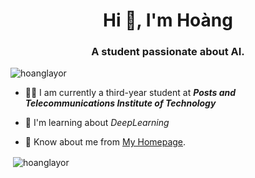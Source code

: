 <h1 align="center">Hi 👋, I'm Hoàng</h1>
<h3 align="center">A student passionate about AI.</h3>

<p align="left"> <img src="https://komarev.com/ghpvc/?username=hoanglayor&label=Profile%20views&color=0e75b6&style=flat" alt="hoanglayor" /> </p>

- 🧑‍🎓 I am currently a third-year student at ***Posts and Telecommunications Institute of Technology***
  
- 🔭 I'm learning about *DeepLearning*

- 📄 Know about me from  [My Homepage](https://github.com/HoangLayor).

<p align="left">
</p>

<p>&nbsp;<img align="center" src="https://github-readme-stats.vercel.app/api?username=hoanglayor&show_icons=true&locale=en" alt="hoanglayor" /></p>
